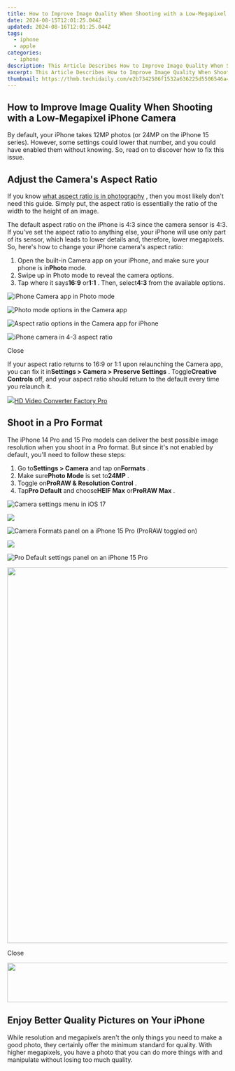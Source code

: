 ```yaml
---
title: How to Improve Image Quality When Shooting with a Low-Megapixel iPhone Camera
date: 2024-08-15T12:01:25.044Z
updated: 2024-08-16T12:01:25.044Z
tags:
  - iphone
  - apple
categories:
  - iphone
description: This Article Describes How to Improve Image Quality When Shooting with a Low-Megapixel iPhone Camera
excerpt: This Article Describes How to Improve Image Quality When Shooting with a Low-Megapixel iPhone Camera
thumbnail: https://thmb.techidaily.com/e2b7342586f1532a636225d5506546a483f2a235bec60ba0d26a57d5b805db19.jpg
---
```


## How to Improve Image Quality When Shooting with a Low-Megapixel iPhone Camera

 By default, your iPhone takes 12MP photos (or 24MP on the iPhone 15 series). However, some settings could lower that number, and you could have enabled them without knowing. So, read on to discover how to fix this issue.

## Adjust the Camera's Aspect Ratio

 If you know [what aspect ratio is in photography](https://www.makeuseof.com/aspect-ratios-in-photography-guide/) , then you most likely don't need this guide. Simply put, the aspect ratio is essentially the ratio of the width to the height of an image.

 The default aspect ratio on the iPhone is 4:3 since the camera sensor is 4:3\. If you've set the aspect ratio to anything else, your iPhone will use only part of its sensor, which leads to lower details and, therefore, lower megapixels. So, here's how to change your iPhone camera's aspect ratio:

1. Open the built-in Camera app on your iPhone, and make sure your phone is in**Photo** mode.
2. Swipe up in Photo mode to reveal the camera options.
3. Tap where it says**16:9** or**1:1** . Then, select**4:3** from the available options.

![iPhone Camera app in Photo mode](https://static1.makeuseofimages.com/wordpress/wp-content/uploads/2023/10/iphone-camera-app-in-photo-mode.jpeg)

![Photo mode options in the Camera app](https://static1.makeuseofimages.com/wordpress/wp-content/uploads/2023/10/photo-mode-options-in-the-camera-app.jpeg)

![Aspect ratio options in the Camera app for iPhone](https://static1.makeuseofimages.com/wordpress/wp-content/uploads/2023/10/aspect-ratio-options-in-the-camera-app-for-iphone.jpeg)

![iPhone camera in 4-3 aspect ratio](https://static1.makeuseofimages.com/wordpress/wp-content/uploads/2023/10/3-aspect-ratio.jpeg)

Close

 If your aspect ratio returns to 16:9 or 1:1 upon relaunching the Camera app, you can fix it in**Settings > Camera > Preserve Settings** . Toggle**Creative Controls** off, and your aspect ratio should return to the default every time you relaunch it.

<!-- affiliate ads begin -->
<a href="https://secure.2checkout.com/order/checkout.php?PRODS=4537546&QTY=1&AFFILIATE=108875&CART=1"><img src="https://secure.avangate.com/images/merchant/4b0a0290ad7df100b77e86839989a75e/products/7_copy_2_2_hdpro.png" border="0">HD Video Converter Factory Pro</a>
<!-- affiliate ads end -->
## Shoot in a Pro Format

 The iPhone 14 Pro and 15 Pro models can deliver the best possible image resolution when you shoot in a Pro format. But since it's not enabled by default, you'll need to follow these steps:

1. Go to**Settings > Camera** and tap on**Formats** .
2. Make sure**Photo Mode** is set to**24MP** .
3. Toggle on**ProRAW & Resolution Control** .
4. Tap**Pro Default** and choose**HEIF Max** or**ProRAW Max** .

![Camera settings menu in iOS 17](https://static1.makeuseofimages.com/wordpress/wp-content/uploads/2023/10/camera-settings-menu-in-ios-17.jpg)
<!-- affiliate ads begin -->
<a href="https://secure.2checkout.com/order/checkout.php?PRODS=4729320&QTY=1&AFFILIATE=108875&CART=1"><img src="https://secure.avangate.com/images/merchant/f7f07e7dab09533bc71247a5b29a7373/products/2_iDeviceMessageBox.png" border="0"></a>
<!-- affiliate ads end -->

![Camera Formats panel on a iPhone 15 Pro (ProRAW toggled on)](https://static1.makeuseofimages.com/wordpress/wp-content/uploads/2023/10/camera-formats-panel-on-a-iphone-15-pro-proraw-toggled-on.jpeg)
<!-- affiliate ads begin -->
<a href="https://secure.2checkout.com/order/checkout.php?PRODS=4715391&QTY=1&AFFILIATE=108875&CART=1"><img src="https://secure.avangate.com/images/merchant/7f687767ccf20fcea1c9dc4a5adc2326/Digisigner_banner_728_x_90_color_version.png" border="0"></a>
<!-- affiliate ads end -->

![Pro Default settings panel on an iPhone 15 Pro](https://static1.makeuseofimages.com/wordpress/wp-content/uploads/2023/10/pro-default-settings-panel-on-an-iphone-15-pro.jpeg)
<!-- affiliate ads begin -->
<a href="https://propmoneyinc.pxf.io/c/5597632/1803116/14559" target="_top" id="1803116"><img src="//a.impactradius-go.com/display-ad/14559-1803116" border="0" alt="" width="859" height="859"/></a><img height="0" width="0" src="https://imp.pxf.io/i/5597632/1803116/14559" style="position:absolute;visibility:hidden;" border="0" />
<!-- affiliate ads end -->

Close

<!-- affiliate ads begin -->
<a href="https://mindmanager.sjv.io/c/5597632/1787667/20231" target="_top" id="1787667"><img src="//a.impactradius-go.com/display-ad/20231-1787667" border="0" alt="" width="728" height="90"/></a><img height="0" width="0" src="https://imp.pxf.io/i/5597632/1787667/20231" style="position:absolute;visibility:hidden;" border="0" />
<!-- affiliate ads end -->
## Enjoy Better Quality Pictures on Your iPhone

 While resolution and megapixels aren't the only things you need to make a good photo, they certainly offer the minimum standard for quality. With higher megapixels, you have a photo that you can do more things with and manipulate without losing too much quality.

<ins class="adsbygoogle"
     style="display:block"
     data-ad-format="autorelaxed"
     data-ad-client="ca-pub-7571918770474297"
     data-ad-slot="1223367746"></ins>



<ins class="adsbygoogle"
     style="display:block"
     data-ad-client="ca-pub-7571918770474297"
     data-ad-slot="8358498916"
     data-ad-format="auto"
     data-full-width-responsive="true"></ins>


